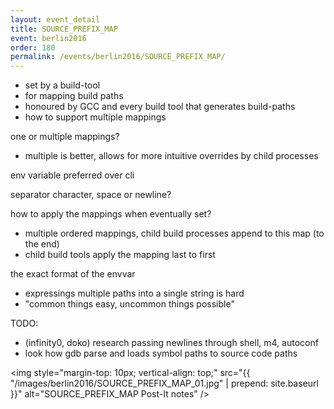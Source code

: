 ```yaml
---
layout: event_detail
title: SOURCE_PREFIX_MAP
event: berlin2016
order: 180
permalink: /events/berlin2016/SOURCE_PREFIX_MAP/
---
```


 * set by a build-tool
 * for mapping build paths
 * honoured by GCC and every build tool that generates build-paths
 * how to support multiple mappings

one or multiple mappings?
 * multiple is better, allows for more intuitive overrides by child processes

env variable preferred over cli

separator character, space or newline?

how to apply the mappings when eventually set?
 * multiple ordered mappings, child build processes append to this map (to the end)
 * child build tools apply the mapping last to first

the exact format of the envvar
 * expressings multiple paths into a single string is hard
 * "common things easy, uncommon things possible"

TODO:
 * (infinity0, doko) research passing newlines through shell, m4, autoconf
 * look how gdb parse and loads symbol paths to source code paths

<img style="margin-top: 10px; vertical-align: top;" src="{{ "/images/berlin2016/SOURCE_PREFIX_MAP_01.jpg" | prepend: site.baseurl }}" alt="SOURCE_PREFIX_MAP Post-It notes" />
